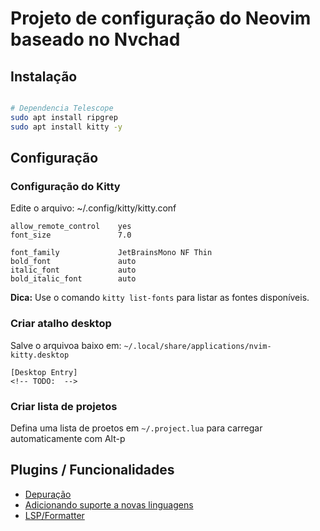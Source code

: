 # Projeto de configuração do Neovim baseado no Nvchad

## Instalação

```sh

# Dependencia Telescope 
sudo apt install ripgrep
sudo apt install kitty -y
```

## Configuração

### Configuração do Kitty

Edite o arquivo:
~/.config/kitty/kitty.conf
```
allow_remote_control    yes
font_size               7.0

font_family             JetBrainsMono NF Thin
bold_font               auto
italic_font             auto
bold_italic_font        auto
```
**Dica:** Use o comando `kitty list-fonts` para listar as fontes disponíveis.

### Criar atalho desktop

Salve o arquivoa baixo em: `~/.local/share/applications/nvim-kitty.desktop`
```
[Desktop Entry]
<!-- TODO:  -->
```

### Criar lista de projetos
Defina uma lista de proetos em `~/.project.lua` para carregar automaticamente com Alt-p
 
## Plugins / Funcionalidades

- [Depuração](./docs/debug.md) 
- [Adicionando suporte a novas linguagens](./docs/language.md)
- [LSP/Formatter](./docs/lsp.m)

